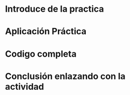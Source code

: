 # Introduce de la practica 

#  Aplicación Práctica

# Codigo completa 

# Conclusión enlazando con la actividad 



